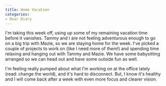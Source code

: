 ```yaml
---
title: Home Vacation
categories:
- Dear Diary
---
```


I'm taking this week off, using up some of my remaining vacation time before it vanishes. Tammy and I are not feeling adventurous enough to go on a big trip with Mazie, so we are staying home for the week. I've picked a couple of projects to work on (like I need more of them!) and spending time relaxing and hanging out with Tammy and Mazie. We have some babysitting arranged so we can head out and have some outside fun as well.

I'm feeling really pumped about what I'm working on at the office lately (read: change the world), and it's hard to disconnect. But, I know it's healthy and I will come back after a week with even more focus and clearer vision.
